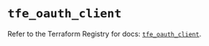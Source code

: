 # `tfe_oauth_client`

Refer to the Terraform Registry for docs: [`tfe_oauth_client`](https://registry.terraform.io/providers/hashicorp/tfe/0.65.2/docs/resources/oauth_client).
